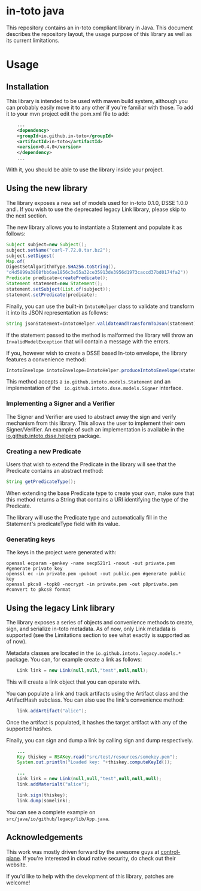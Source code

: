 # in-toto java

This repository contains an in-toto compliant library in Java. This document
describes the repository layout, the usage purpose of this library as well as
its current limitations.

# Usage

## Installation

This library is intended to be used with maven build system, although you can
probably easily move it to any other if you're familiar with those. To add it to
your mvn project edit the pom.xml file to add:

```xml
    ...
    <dependency>
    <groupId>io.github.in-toto</groupId>
    <artifactId>in-toto</artifactId>
    <version>0.4.0</version>
    </dependency>
    ...
```

With it, you should be able to use the library inside your project.

## Using the new library

The library exposes a new set of models used for in-toto 0.1.0, DSSE 1.0.0 and .
If you wish to use the deprecated legacy Link library, please skip to the next
section.

The new library allows you to instantiate a Statement and populate it as
follows:

```java
Subject subject=new Subject();
subject.setName("curl-7.72.0.tar.bz2");
subject.setDigest(
Map.of(
DigestSetAlgorithmType.SHA256.toString(),
"d4d5899a3868fbb6ae1856c3e55a32ce35913de3956d1973caccd37bd0174fa2"))
Predicate predicate=createPredicate();
Statement statement=new Statement();
statement.setSubject(List.of(subject));
statement.setPredicate(predicate);
```

Finally, you can use the built-in `IntotoHelper` class to validate and transform
it into its JSON representation as follows:

```java
String jsonStatement=IntotoHelper.validateAndTransformToJson(statement);
```

If the statement passed to the method is malformed the library will throw
an `InvalidModelException` that will contain a message with the errors.

If you, however wish to create a DSSE based In-toto envelope, the library
features a convenience method:

```java
IntotoEnvelope intotoEnvelope=IntotoHelper.produceIntotoEnvelope(statement,signer);
```

This method accepts a `io.github.intoto.models.Statement` and an implementation
of the ` io.github.intoto.dsse.models.Signer` interface.

### Implementing a Signer and a Verifier

The Signer and Verifier are used to abstract away the sign and verify mechanism
from this library. This allows the user to implement their own Signer/Verifier.
An example of such an implementation is available in
the [io.github.intoto.dsse.helpers](https://github.com/in-toto/in-toto-java/tree/master/src/main/java/io/github/intoto/dsse/helpers)
package.

### Creating a new Predicate

Users that wish to extend the Predicate in the library will see that the
Predicate contains an abstract method:

```java
String getPredicateType();
```

When extending the base Predicate type to create your own, make sure that this
method returns a String that contains a URI identifying the type of the
Predicate.

The library will use the Predicate type and automatically fill in the
Statement's predicateType field with its value.

### Generating keys

The keys in the project were generated with:

```
openssl ecparam -genkey -name secp521r1 -noout -out private.pem #generate private key
openssl ec -in private.pem -pubout -out public.pem #generate public key
openssl pkcs8 -topk8 -nocrypt -in private.pem -out p8private.pem #convert to pkcs8 format
```

## Using the legacy Link library

The library exposes a series of objects and convenience methods to create, sign,
and serialize in-toto metadata. As of now, only Link metadata is supported (see
the Limitations section to see what exactly is supported as of now).

Metadata classes are located in the `io.github.intoto.legacy.models.*` package.
You can, for example create a link as follows:

```java
    Link link = new Link(null,null,"test",null,null);
```

This will create a link object that you can operate with.

You can populate a link and track artifacts using the Artifact class and the
ArtifactHash subclass. You can also use the link's convenience method:

```java
    link.addArtifact("alice");
```

Once the artifact is populated, it hashes the target artifact with any of the
supported hashes.

Finally, you can sign and dump a link by calling sign and dump respectively.

```java
    ...
    Key thiskey = RSAKey.read("src/test/resources/somekey.pem");
    System.out.println("Loaded key: "+thiskey.computeKeyId());

    ...
    Link link = new Link(null,null,"test",null,null,null);
    link.addMaterialt("alice");

    link.sign(thiskey);
    link.dump(somelink);
```

You can see a complete example on `src/java/io/github/legacy/lib/App.java`.

## Acknowledgements

This work was mostly driven forward by the awesome guys at
[control-plane](https://control-plane.io). If you're interested in cloud native
security, do check out their website.

If you'd like to help with the development of this library, patches are welcome!
